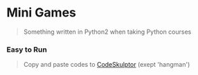 # Mini Games
> Something written in Python2 when taking Python courses
### Easy to Run
> Copy and paste codes to [CodeSkulptor](http://www.codeskulptor.org) (exept 'hangman')
